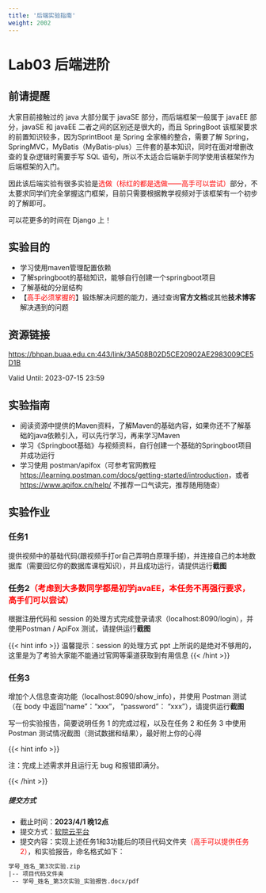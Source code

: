 ```yaml
---
title: '后端实验指南'
weight: 2002
---
```


# Lab03 后端进阶

## 前请提醒

大家目前接触过的 java 大部分属于 javaSE 部分，而后端框架一般属于 javaEE 部分，javaSE 和 javaEE 二者之间的区别还是很大的，而且 SpringBoot 该框架要求的前置知识较多，因为SprintBoot 是 Spring 全家桶的整合，需要了解 Spring，SpringMVC，MyBatis（MyBatis-plus）三件套的基本知识，同时在面对增删改查的复杂逻辑时需要手写 SQL 语句，所以不太适合后端新手同学使用该框架作为后端框架的入门。

因此该后端实验有很多实验是<span style="color: red">选做（标红的都是选做——高手可以尝试）</span>部分，不太要求同学们完全掌握这门框架，目前只需要根据教学视频对于该框架有一个初步的了解即可。

可以花更多的时间在 Django 上！

## 实验目的

- 学习使用maven管理配置依赖
- 了解springboot的基础知识，能够自行创建一个springboot项目
- 了解基础的分层结构
- 【<span style="color: red">高手必须掌握的</span>】锻炼解决问题的能力，通过查询**官方文档**或其他**技术博客**解决遇到的问题

## 资源链接

https://bhpan.buaa.edu.cn:443/link/3A508B02D5CE20902AE2983009CE5D1B</a>

Valid Until: 2023-07-15 23:59

## 实验指南

- 阅读资源中提供的Maven资料，了解Maven的基础内容，如果你还不了解基础的java依赖引入，可以先行学习，再来学习Maven
- 学习《Springboot基础》与视频资料，自行创建一个基础的Springboot项目并成功运行
- 学习使用 postman/apifox（可参考官网教程<a href="https://learning.postman.com/docs/getting-started/introduction" target="_blank">https://learning.postman.com/docs/getting-started/introduction</a>，或者 https://www.apifox.cn/help/ 不推荐一口气读完，推荐随用随查）

## 实验作业

### 任务1

提供视频中的基础代码(跟视频手打or自己弄明白原理手搓)，并连接自己的本地数据库（需要回忆你的数据库课程知识），并且成功运行，请提供运行**截图**

### 任务2<span style="color: red">（考虑到大多数同学都是初学javaEE，本任务不再强行要求，高手们可以尝试）</span>

根据注册代码和 session 的处理方式完成登录请求（localhost:8090/login），并使用Postman / ApiFox 测试，请提供运行**截图**

{{< hint info >}}
温馨提示：session 的处理方式 ppt 上所说的是绝对不够用的，这里是为了考验大家能不能通过官网等渠道获取到有用信息
{{< /hint >}}

### 任务3

增加个人信息查询功能（localhost:8090/show_info），并使用 Postman 测试（在 body 中返回“name”：“xxx”， “password”： “xxx”），请提供运行**截图**

写一份实验报告，简要说明任务 1 的完成过程，以及在任务 2 和任务 3 中使用 Postman 测试情况截图（测试数据和结果），最好附上你的心得

{{< hint info >}}

注：完成上述需求并且运行无 bug 和报错即满分。

{{< /hint >}}

##### 提交方式

- 截止时间：**2023/4/1 晚12点**
- 提交方式：<a href="https://scs.buaa.edu.cn/" target="_blank">软院云平台</a>
- 提交内容：实现上述任务1和3功能后的项目代码文件夹<span style="color: red">（高手可以提供任务2）</span>，和实验报告，命名格式如下：


```txt
学号_姓名_第3次实验.zip
|-- 项目代码文件夹
 -- 学号_姓名_第3次实验_实验报告.docx/pdf
```

